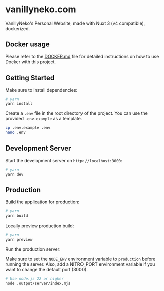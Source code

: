 # vanillyneko.com

VanillyNeko's Personal Website, made with Nuxt 3 (v4 compatible), dockerized.

## Docker usage

Please refer to the [DOCKER.md](DOCKER.md) file for detailed instructions on how to use Docker with this project.

## Getting Started

Make sure to install dependencies:

```bash
# yarn
yarn install
```

Create a `.env` file in the root directory of the project. You can use the provided `.env.example` as a template.

```bash
cp .env.example .env
nano .env
```

## Development Server

Start the development server on `http://localhost:3000`:

```bash
# yarn
yarn dev
```

## Production

Build the application for production:

```bash
# yarn
yarn build
```

Locally preview production build:

```bash
# yarn
yarn preview
```

Run the production server:

Make sure to set the `NODE_ENV` environment variable to `production` before running the server. Also, add a NITRO_PORT environment variable if you want to change the default port (3000).

```bash
# Use node.js 22 or higher
node .output/server/index.mjs
```
